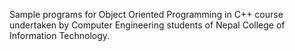 Sample programs for Object Oriented Programming in C++ course undertaken by Computer Engineering students of Nepal College of Information Technology.
